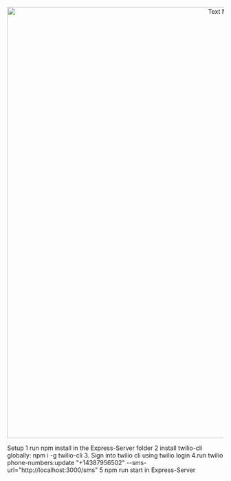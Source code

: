<p align="center">
  <img src="https://i.imgur.com/kF3KMEO.jpg" width="1000" title="Text My Bits">
</p>
Setup
1 run npm install in the Express-Server folder
2 install twilio-cli globally: npm i -g twilio-cli
3. Sign into twilio cli using twilio login
4.run twilio phone-numbers:update "+14387956502" --sms-url="http://localhost:3000/sms"
5 npm run start in Express-Server